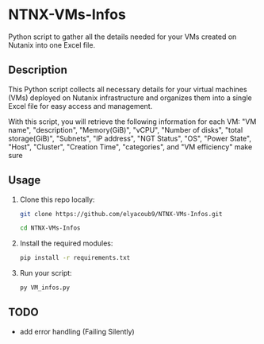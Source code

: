 
# NTNX-VMs-Infos

Python script to gather all the details needed for your VMs created on Nutanix into one Excel file.

## Description

This Python script collects all necessary details for your virtual machines (VMs) deployed on Nutanix infrastructure and organizes them into a single Excel file for easy access and management.

With this script, you will retrieve the following information for each VM: "VM name", "description", "Memory(GiB)", "vCPU", "Number of disks", "total storage(GiB)", "Subnets", "IP address", "NGT Status", "OS", "Power State", "Host", "Cluster", "Creation Time", "categories", and "VM efficiency" 
make sure 

## Usage

1. Clone this repo locally:
   ```bash
   git clone https://github.com/elyacoub9/NTNX-VMs-Infos.git
   ```
   ```bash
   cd NTNX-VMs-Infos
   ```

2. Install the required modules:
   ```bash
   pip install -r requirements.txt
   ```

3. Run your script:
   ```bash
   py VM_infos.py
   ```

## TODO
- add error handling (Failing Silently)


